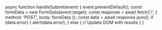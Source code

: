 async function handleSubmit(event) {
    event.preventDefault();
    const formData = new FormData(event.target);
    const response = await fetch('/', {
        method: 'POST',
        body: formData
    });
    const data = await response.json();
    if (data.error) {
        alert(data.error);
    } else {
        // Update DOM with results
    }
}